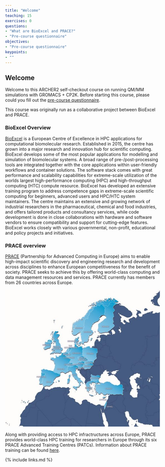 ```yaml
---
title: "Welcome"
teaching: 15
exercises: 0
questions:
- "What are BioExcel and PRACE?"
- "Pre-course questionnaire"
objectives:
- "Pre-course questionnaire"
keypoints:
- ""
---
```


## Welcome

Welcome to this ARCHER2 self-checkout course on running QM/MM 
simulations with GROMACS + CP2K. Before starting this course, please 
could you fill out the 
[pre-course questionnaire](https://forms.office.com/pages/responsepage.aspx?id=sAafLmkWiUWHiRCgaTTcYZiv4kfR0aZBhkUz0zeVyeVUMDZUVlFVVVlEWUNET0xCTE9MUkI4MDdGOC4u).

This course was originally run as a collaborative project between 
BioExcel and PRACE.

### BioExcel Overview

[BioExcel](https://bioexcel.eu) is a European Centre of Excellence in
HPC applications for computational biomolecular research. Established
in 2015, the centre has grown into a major research and innovation hub
for scientific computing. BioExcel develops some of the most popular
applications for modelling and simulation of biomolecular systems. A
broad range of pre-/post-processing tools are integrated together with
the core applications within user-friendly workflows and container
solutions. The software stack comes with great performance and
scalability capabilities for extreme-scale utilization of the worlds
largest high-performance computing (HPC) and high-throughput computing
(HTC) compute resource. BioExcel has developed an extensive training
program to address competence gaps in extreme-scale scientific
computing for beginners, advanced users and HPC/HTC system
maintainers. The centre maintains an extensive and growing network of
industrial researchers in the pharmaceutical, chemical and food
industries, and offers tailored products and consultancy services,
while code development is done in close collaborations with hardware
and software vendors to ensure compatibility and support for
cutting-edge features. BioExcel works closely with various
governmental, non-profit, educational and policy projects and
initiatives.

### PRACE overview

[PRACE](https://prace-ri.eu/) (Partnership for Advanced Computing in Europe)
aims to enable high-impact scientific discovery and engineering research and
development across disciplines to enhance European competitiveness for the
benefit of society. PRACE seeks to achieve this by offering world-class
computing and data management resources and services. PRACE currently has
members from 26 countries across Europe.

![Alt](../fig/PRACE_members.jpg)

Along with providing access to HPC infractructures across Europe, PRACE provides
world-class HPC training for researchers in Europe through its six PRACE Advanced
Training Centres (PATCs). Information about PRACE training can be found
[here](https://prace-ri.eu/).

{% include links.md %}
